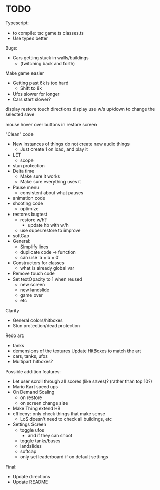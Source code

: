 # TODO

Typescript:
- to compile: tsc game.ts classes.ts
- Use types better

Bugs:
- Cars getting stuck in walls/buildings
    - (twitching back and forth)

Make game easier
- Getting past 6k is too hard
    - Shift to 8k
- Ufos slower for longer
- Cars start slower?

display restore touch directions
display use w/s up/down to change the selected save

mouse hover over buttons in restore screen

"Clean" code
- New instances of things do not create new audio things
    - Just create 1 on load, and play it
- LET
    - scope
- stun protection
- Delta time
    - Make sure it works
    - Make sure everything uses it
- Pause menu
    - consistent about what pauses
- animation code
- shooting code
    - optimize
- restores bugtest
    - restore w/h?
        - update hb with w/h
    - use super.restore to improve
- softCap
- General:
    - Simplify lines
    - duplicate code -> function
    - can use 'a = b = 0'
- Constructors for classes
    - what is already global var
- Remove touch code
- Set textOpacity to 1 when reused
    - new screen
    - new landslide
    - game over
    - etc

Clarity
- General colors/hitboxes
- Stun protection/dead protection

Redo art:
- tanks
- demensions of the textures
Update HitBoxes to match the art
- cars, tanks, ufos
- Multipart hitboxes?

Possible addition features:
- Let user scroll through all scores (like saves)? (rather than top 10?)
- Mario Kart speed ups
- On Demand Scaling
    - on restore
    - on screen change size
- Make Thing extend HB
- efficeny: only check things that make sense
    - LoS doesn't need to check all buildings, etc
- Settings Screen
    - toggle ufos
        - and if they can shoot
    - toggle tanks/buses
    - landslides
    - softcap
    - only set leaderboard if on default settings

Final:
- Update directions
- Update README